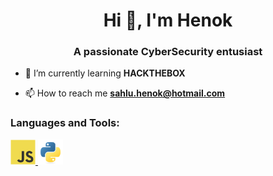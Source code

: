 <h1 align="center">Hi 👋, I'm Henok</h1>
<h3 align="center">A passionate CyberSecurity entusiast</h3>

- 🌱 I’m currently learning **HACKTHEBOX**

- 📫 How to reach me **sahlu.henok@hotmail.com**

<h3 </h3>
<p align="left">
</p>

<h3 align="left">Languages and Tools:</h3>
<p align="left"> <a href="https://developer.mozilla.org/en-US/docs/Web/JavaScript" target="_blank" rel="noreferrer"> <img src="https://raw.githubusercontent.com/devicons/devicon/master/icons/javascript/javascript-original.svg" alt="javascript" width="40" height="40"/> </a> <a href="https://www.python.org" target="_blank" rel="noreferrer"> <img src="https://raw.githubusercontent.com/devicons/devicon/master/icons/python/python-original.svg" alt="python" width="40" height="40"/> </a> </p>

